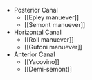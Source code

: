 - Posterior Canal
	- [[Epley manuever]]
	- [[Semont manuever]]
- Horizontal Canal
	- [[Roll manuever]]
	- [[Gufoni manuever]]
- Anterior Canal
	- [[Yacovino]]
	- [[Demi-semont]]